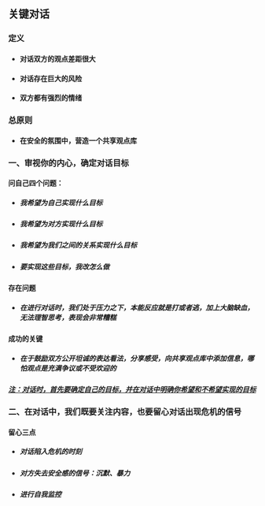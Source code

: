 ## 关键对话

### 定义

- #### 对话双方的观点差距很大

- #### 对话存在巨大的风险

- #### 双方都有强烈的情绪

### 总原则

- #### 在安全的氛围中，营造一个共享观点库

### 一、审视你的内心，确定对话目标

#### 问自己四个问题：

- ##### 我希望为自己实现什么目标

- ##### 我希望为对方实现什么目标

- ##### 我希望为我们之间的关系实现什么目标

- ##### 要实现这些目标，我改怎么做

#### 存在问题

- ##### 在进行对话时，我们处于压力之下，本能反应就是打或者逃，加上大脑缺血，无法理智思考，表现会非常糟糕

#### 成功的关键

- ##### 在于鼓励双方公开坦诚的表达看法，分享感受，向共享观点库中添加信息，哪怕观点是充满争议或不受欢迎的

<u>***注：对话时，首先要确定自己的目标，并在对话中明确你希望和不希望实现的目标***</u>

### 二、在对话中，我们既要关注内容，也要留心对话出现危机的信号

#### 留心三点

- ##### 对话陷入危机的时刻

- ##### 对方失去安全感的信号：沉默、暴力

- ##### 进行自我监控